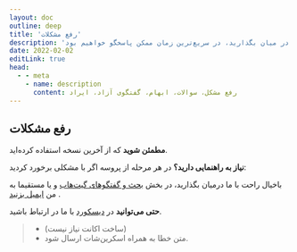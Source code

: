 ```yaml
---
layout: doc
outline: deep
title: 'رفع مشکلات'
description: 'مشکلات خود را با ما در میان بگذارید، در سریع‌ترین زمان ممکن پاسخگو خواهیم بود'
date: 2022-02-02
editLink: true
head:
  - - meta
    - name: description
      content: رفع مشکل، سوالات، ابهام، گفتگوی آزاد، ایراد
---
```


<div class="rtl">

## رفع مشکلات

**مطمئن شوید** که از آخرین نسخه استفاده کرده‌اید.

**نیاز به راهنمایی دارید؟** در هر مرحله از پروسه اگر با مشکلی برخورد کردید: 

باخیال راحت با ما درمیان بگذارید، در بخش [بحث و گفتگوهای گیت‌هاب][1] و یا مستقیما به من [ایمیل بزنید][2] .

**حتی می‌توانید** در [دیسکورد][3] با ما در ارتباط باشید.  
> - (ساخت اکانت نیاز نیست)
> -  متن خطا به همراه اسکرین‌شات ارسال شود.

</div>

[1]: https://github.com/NiREvil/windows-activation/discussions
[2]: mailto:diana.clk01@gmail.com
[3]: https://discord.gg/yJ8phEmbw9
